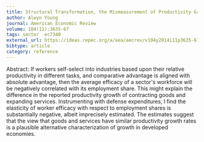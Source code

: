 ```yaml
---
title: Structural Transformation, the Mismeasurement of Productivity Growth, and the Cost Disease of Services
author: Alwyn Young
journal: American Economic Review
volume: 104(11):3635-67
tags: sector  ec7340
external_url: https://ideas.repec.org/a/aea/aecrev/v104y2014i11p3635-67.html
bibtype: article
category: reference
---
```

Abstract: If workers self-select into industries based upon their relative productivity in different tasks, and comparative advantage is aligned with absolute advantage, then the average efficacy of a sector's workforce will be negatively correlated with its employment share. This might explain the difference in the reported productivity growth of contracting goods and expanding services. Instrumenting with defense expenditures, I find the elasticity of worker efficacy with respect to employment shares is substantially negative, albeit imprecisely estimated. The estimates suggest that the view that goods and services have similar productivity growth rates is a plausible alternative characterization of growth in developed economies.
